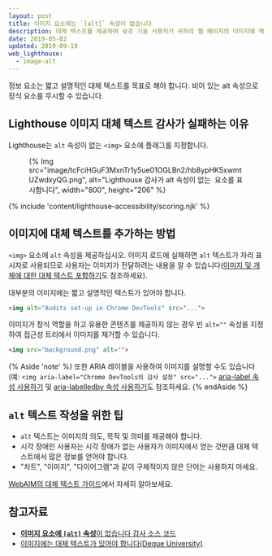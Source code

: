 ```yaml
---
layout: post
title: 이미지 요소에는 `[alt]` 속성이 없습니다
description: 대체 텍스트를 제공하여 보조 기술 사용자가 귀하의 웹 페이지의 이미지에 액세스할 수 있도록 하는 방법을 알아보세요.
date: 2019-05-02
updated: 2019-09-19
web_lighthouse:
  - image-alt
---
```


정보 요소는 짧고 설명적인 대체 텍스트를 목표로 해야 합니다. 비어 있는 alt 속성으로 장식 요소를 무시할 수 있습니다.

## Lighthouse 이미지 대체 텍스트 감사가 실패하는 이유

Lighthouse는 `alt` 속성이 없는 `<img>` 요소에 플래그를 지정합니다.

<figure>{% Img src="image/tcFciHGuF3MxnTr1y5ue01OGLBn2/hb8ypHK5xwmtUZwdxyQG.png", alt="Lighthouse 감사가 alt 속성이 없는 <img> 요소를 표시합니다", width="800", height="206" %}</figure>

{% include 'content/lighthouse-accessibility/scoring.njk' %}

## 이미지에 대체 텍스트를 추가하는 방법

`<img>` 요소에 `alt` 속성을 제공하십시오. 이미지 로드에 실패하면 `alt` 텍스트가 자리 표시자로 사용되므로 사용자는 이미지가 전달하려는 내용을 알 수 있습니다([이미지 및 개체에 대한 대체 텍스트 포함하기](/labels-and-text-alternatives#include-text-alternatives-for-images-and-objects)도 참조하세요).

대부분의 이미지에는 짧고 설명적인 텍스트가 있어야 합니다.

```html
<img alt="Audits set-up in Chrome DevTools" src="...">
```

이미지가 장식 역할을 하고 유용한 콘텐츠를 제공하지 않는 경우 빈 `alt=""` 속성을 지정하여 접근성 트리에서 이미지를 제거할 수 있습니다.

```html
<img src="background.png" alt="">
```

{% Aside 'note' %} 또한 ARIA 레이블을 사용하여 이미지를 설명할 수도 있습니다(예: `<img aria-label="Chrome DevTools의 감사 설정" src="...">` [aria-label 속성 사용하기](https://developer.mozilla.org/docs/Web/Accessibility/ARIA/ARIA_Techniques/Using_the_aria-label_attribute) 및 [aria-labelledby 속성 사용하기](https://developer.mozilla.org/docs/Web/Accessibility/ARIA/ARIA_Techniques/Using_the_aria-label_attribute)도 참조하세요. {% endAside %}

## `alt` 텍스트 작성을 위한 팁

- `alt` 텍스트는 이미지의 의도, 목적 및 의미를 제공해야 합니다.
- 시각 장애인 사용자는 시각 장애가 없는 사용자가 이미지에서 얻는 것만큼 대체 텍스트에서 많은 정보를 얻어야 합니다.
- "차트", "이미지", "다이어그램"과 같이 구체적이지 않은 단어는 사용하지 마세요.

[WebAIM의 대체 텍스트 가이드](https://webaim.org/techniques/alttext/)에서 자세히 알아보세요.

## 참고자료

- [**이미지 요소에 `[alt]` 속성**이 없습니다 감사 소스 코드](https://github.com/GoogleChrome/lighthouse/blob/master/core/audits/accessibility/image-alt.js)
- [이미지에는 대체 텍스트가 있어야 합니다(Deque University)](https://dequeuniversity.com/rules/axe/3.3/image-alt)
